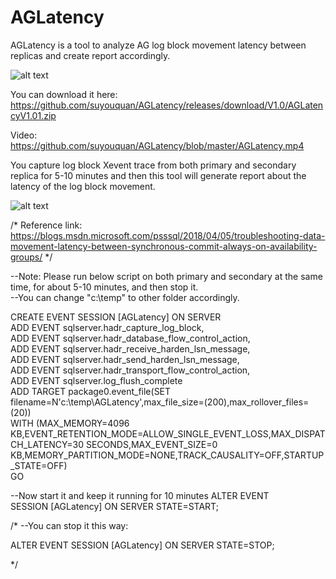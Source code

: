 # AGLatency

AGLatency is a tool to analyze AG log block movement latency between replicas and create report accordingly.

![alt text](https://github.com/suyouquan/AGLatency/blob/master/AGLatency.png)

You can download it here:
https://github.com/suyouquan/AGLatency/releases/download/V1.0/AGLatencyV1.01.zip

Video:
https://github.com/suyouquan/AGLatency/blob/master/AGLatency.mp4


You capture log block Xevent trace from both primary and secondary replica for 5-10 minutes and then this tool will 
generate report about the latency of the log block movement.

![alt text](https://github.com/suyouquan/AGLatency/blob/master/AGLatencyReport.png)


/*
Reference link:
https://blogs.msdn.microsoft.com/psssql/2018/04/05/troubleshooting-data-movement-latency-between-synchronous-commit-always-on-availability-groups/
*/

--Note: Please run below script on both primary and secondary at the same time, for about 5-10 minutes, and then stop it.
<br>--You can change "c:\temp\" to other folder accordingly.

CREATE EVENT SESSION [AGLatency] ON SERVER <br>
ADD EVENT sqlserver.hadr_capture_log_block,<br>
ADD EVENT sqlserver.hadr_database_flow_control_action,<br>
ADD EVENT sqlserver.hadr_receive_harden_lsn_message,<br>
ADD EVENT sqlserver.hadr_send_harden_lsn_message,<br>
ADD EVENT sqlserver.hadr_transport_flow_control_action,<br>
ADD EVENT sqlserver.log_flush_complete <br>
ADD TARGET package0.event_file(SET filename=N'c:\temp\AGLatency',max_file_size=(200),max_rollover_files=(20))<br>
WITH (MAX_MEMORY=4096 KB,EVENT_RETENTION_MODE=ALLOW_SINGLE_EVENT_LOSS,MAX_DISPATCH_LATENCY=30 SECONDS,MAX_EVENT_SIZE=0<br> KB,MEMORY_PARTITION_MODE=NONE,TRACK_CAUSALITY=OFF,STARTUP_STATE=OFF)<br>
GO




--Now start it and keep it running for 10 minutes
ALTER EVENT SESSION [AGLatency] ON SERVER STATE=START; 

/*
--You can stop it this way:

ALTER EVENT SESSION [AGLatency] ON SERVER STATE=STOP; 

*/
